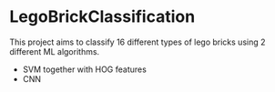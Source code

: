 # LegoBrickClassification
This project aims to classify 16 different types of lego bricks using 2 different ML algorithms.

- SVM together with HOG features
- CNN
